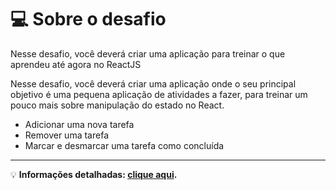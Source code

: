 # 💻 Sobre o desafio

Nesse desafio, você deverá criar uma aplicação para treinar o que aprendeu até agora no ReactJS

Nesse desafio, você deverá criar uma aplicação onde o seu principal objetivo é uma pequena aplicação de atividades a fazer, para treinar um pouco mais sobre manipulação do estado no React.

- Adicionar uma nova tarefa
- Remover uma tarefa
- Marcar e desmarcar uma tarefa como concluída

---

💡 **Informações detalhadas: [clique aqui](https://www.notion.so/Desafio-01-Conceitos-do-React-51e4099a6e2f4d4bae94f9fe75bb769d).**